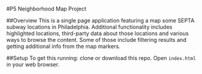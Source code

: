 #P5 Neighborhood Map Project

##Overview
This is a single page application featuring a map some SEPTA subway locations in Philadelphia. Additional functionality includes highlighted locations, third-party data about those locations and various ways to browse the content. Some of those include filtering results and getting additional info from the map markers.

##Setup
To get this running: clone or download this repo. Open `index.html` in your web browser.
